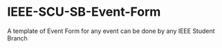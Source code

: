 # IEEE-SCU-SB-Event-Form
A template of Event Form for any event can be done by any IEEE Student Branch
